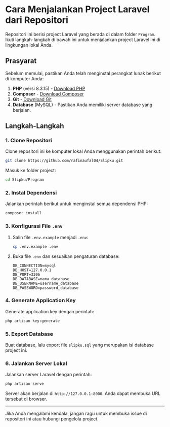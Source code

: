 # Cara Menjalankan Project Laravel dari Repositori

Repositori ini berisi project Laravel yang berada di dalam folder `Program`. Ikuti langkah-langkah di bawah ini untuk menjalankan project Laravel ini di lingkungan lokal Anda.

## Prasyarat
Sebelum memulai, pastikan Anda telah menginstal perangkat lunak berikut di komputer Anda:

1. **PHP** (versi 8.3.15) - [Download PHP](https://www.php.net/downloads)
2. **Composer** - [Download Composer](https://getcomposer.org/download/)
3. **Git** - [Download Git](https://git-scm.com/)
4. **Database** (MySQL) - Pastikan Anda memiliki server database yang berjalan.

## Langkah-Langkah

### 1. Clone Repositori
Clone repositori ini ke komputer lokal Anda menggunakan perintah berikut:
```bash
git clone https://github.com/rafinaufal04/Slipku.git
```

Masuk ke folder project:
```bash
cd Slipku/Program
```

### 2. Instal Dependensi

Jalankan perintah berikut untuk menginstal semua dependensi PHP:
```bash
composer install
```

### 3. Konfigurasi File `.env`

1. Salin file `.env.example` menjadi `.env`:
   ```bash
   cp .env.example .env
   ```

2. Buka file `.env` dan sesuaikan pengaturan database:
   ```env
   DB_CONNECTION=mysql
   DB_HOST=127.0.0.1
   DB_PORT=3306
   DB_DATABASE=nama_database
   DB_USERNAME=username_database
   DB_PASSWORD=password_database
   ```

### 4. Generate Application Key
Generate application key dengan perintah:
```bash
php artisan key:generate
```

### 5. Export Database
Buat database, lalu export file `slipku.sql` yang merupakan isi database project ini.

### 6. Jalankan Server Lokal
Jalankan server Laravel dengan perintah:
```bash
php artisan serve
```

Server akan berjalan di `http://127.0.0.1:8000`. Anda dapat membuka URL tersebut di browser.

---

Jika Anda mengalami kendala, jangan ragu untuk membuka issue di repositori ini atau hubungi pengelola project.
